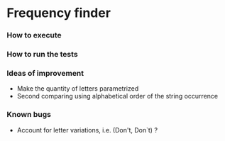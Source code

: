 # Frequency finder

### How to execute

### How to run the tests

### Ideas of improvement
- Make the quantity of letters parametrized 
- Second comparing using alphabetical order of the string occurrence

### Known bugs
- Account for letter variations, i.e. (Don't, Don`t) ?